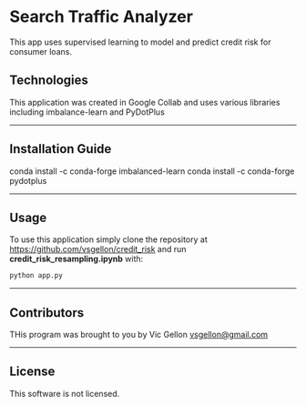 # Search Traffic Analyzer
This app uses supervised learning to model and predict credit risk for consumer loans.

## Technologies

This application was created in Google Collab and uses various libraries including imbalance-learn and PyDotPlus

---

## Installation Guide
conda install -c conda-forge imbalanced-learn
conda install -c conda-forge pydotplus



---

## Usage


To use this application simply clone the repository at https://github.com/vsgellon/credit_risk and run **credit_risk_resampling.ipynb** with:

```python
python app.py
```

---

## Contributors

THis program was brought to you by Vic Gellon vsgellon@gmail.com

---

## License

This software is not licensed. 

